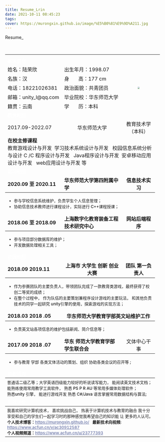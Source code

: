```yaml
---
title: Resume_Lrin
date: 2021-10-11 08:45:23
tags:
cover: https://murongxin.github.io/image/%E5%B0%81%E9%9D%A211.jpg
---
```


Resume_
<table>
    <tr>
        <th colspan="3" height="5" style=" background:url(https://z3.ax1x.com/2021/11/19/I7oXxU.png);background-size:cover;background-repeat: no-repeat;"></th>        
    </tr>
    <tr>
        <td colspan="3" id="option">基本信息</td>        
    </tr>
    <tr>
        <td>姓名：陆荣欣</td>
        <td>出生年月：1998.07</td>
        <td rowspan="5" align="center"><img src="https://murongxin.github.io/image/%E5%B0%81%E9%9D%A211.jpg" style="zoom:40%"></td>
    </tr>
    <tr>        
        <td>名族：汉</td>
        <td>身&nbsp&nbsp&nbsp&nbsp&nbsp&nbsp&nbsp高：177 cm</td>        
    </tr>
    <tr>        
        <td>电话：18221026381</td>
        <td>政治面貌：共青团员</td>        
    </tr>
    <tr>        
        <td>邮箱：unity_l@qq.com</td>
        <td>毕业院校：华东师范大学</td>       
    </tr>
    <tr>        
        <td>籍贯：云南</td>
        <td>学&nbsp&nbsp&nbsp&nbsp&nbsp&nbsp&nbsp历：本科</td>        
    </tr>  
     <tr>
        <td colspan="3" id="option">教育经历</td>        
    </tr>
    <tr>
        <td>2017.09-2022.07 </td>
        <td align="center">华东师范大学</td>
        <td align="center"> 教育技术学（本科）</td>
    </tr>
    <tr>
        <td colspan="3"> <b>在校主修课程</b><br>
        教育游戏设计与开发&nbsp&nbsp学习技术系统设计与开发</b>&nbsp&nbsp 校园信息系统分析与设计 C /C 程序设计与开发 &nbsp&nbspJava程序设计与开发&nbsp&nbsp安卓移动应用设计与开发 &nbsp&nbspweb应用设计与开发 等
        </td>
    </tr>
    <tr>
        <td colspan="3" id="option"><b>实习经历</b> </td>
    </tr>
    <tr>
        <td><b>2020.09  至  2020.11   </b></td>   
        <td><b>华东师范大学第四附属中学</b></td>  
        <td align="center"><b>信息技术实习</b> </td>
    </tr>
    <tr>
        <th align="left" colspan="3">
            <ul>
            <li>参与学校信息系统维护，负责学生个人信息管理；</li>
            <li>协助信息技术教师进行课程设计，实际进行 C++课程授课； </li>
            </ul>
        </th>
    </tr>
    <tr>
        <td><b>2018.06  至  2018.09  </b></td>   
        <td><b>上海数字化教育装备工程技术研究中心 </b></td>  
        <td align="center"><b> 网站后端程序</b> </td>
    </tr>
    <tr>
        <th align="left" colspan="3">
            <ul>
            <li>参与项目部分数据库的维护；</li>
            <li> 开发数据处理相关工具； </li>
            </ul>
        </th>
    </tr>
    <tr>
    <td colspan="3" id="option">校园经历<td>
    </tr>
    <tr>
        <td><b>2018.09 2019.11 </b></td>
        <td align="center"><b>上海市 大学生 创新 创业大赛 </b></td>
        <td align="center"><b>团队 第一负责人</b></td> <br>                
    </tr>
    <tr>
        <th align="left" colspan="3">
         <ul>
            <li>作为参赛团队的主要负责人，带领团队完成了一款教育类游戏，最终获得了校创二等奖的成绩；</li>
            <li>在整个过程中， 作为队伍的主要策划兼程序设计游戏的主要玩法， 和其他负责技术的同学一起研究 unity引擎的使用，探索游戏的实现方法；</li>
        </ul> 
        </th>
    </tr>
    <tr>
        <td><b>2018.03 2018 .05 </b></th>
        <td colspan="2" align="center"><b>华东师范大学教育学部英文站维护工作</b>
        </td>
    </tr>
    <tr>
        <th align="left" colspan="3">
         <ul>
            <li>负责英文站各项信息的维护包括新闻、简介信息等；</li>         
        </ul> 
        </th>
    </tr>
    <tr>
        <td><b> 2017.09  2018 .07</b></td>
        <td><b>华东 师范大学教育学部 学生联合会</b></td>
        <td align="center">文体中心干事</td>
    </tr>
    <tr>
        <th colspan="3" align="left">
         <ul>
            <li>参与教育 学部 各类文体活动的策划、组织 协助各类会议的召开等 ;</li>            
        </ul> 
        </th>
    </tr>
    <tr>
        <td colspan="3" id="option">技能能力</td>
    </tr>
        <th align="left" colspan="3">
        普通话二级乙等；大学英语四级能力较好的听说读写能力， 能阅读英文技术文档；<br>
        能熟练使用常用教学工具软件， 熟悉 PS P R AU 等常用多媒体处理软件；<br>熟悉unity 引擎， 能进行游戏开发 熟悉 C#/Java 语言掌握常用数据结构与算法;
        </th>
    <tr>
        <td colspan="3" id="option">自我评价</td>
    </tr>
    <tr>
        <th align="left" colspan="3">
        我喜欢研究计算机技术， 喜欢挑战自己， 热衷于计算机技术与教育的融合 我十分享受和自己的学生们一起学习时的那种感觉我希望自己的知识能 让 更多的人认可。<br>
        <b>个人技术博客：</b><a href="https://murongxin.github.io/" target="_blank">https://murongxin.github.io/</a> &nbsp
        <b>最新技术向视频</b>: <a href="https://www.acfun.cn/v/ac30912587" target="_blank">https://www.acfun.cn/v/ac30912587</a><br>
        <b>个人视频频道：</b><a href="https://www.acfun.cn/u/23777393" target="_blank">https://www.acfun.cn/u/23777393</a>
        <br>
        </th>
    </tr>
    <style type="text/css">
        th{
            font-weight:500; 
            font-size:13px;
        }
        a{
            font-weight:630;
            color:rgb(122, 132, 177);
        }
        #option{
            font-weight:600; 
            font-size:15px;
            background:url(https://z3.ax1x.com/2021/11/20/ILML24.png);
            background-size: contain;
            background-repeat: no-repeat;
            background-position-y:3pt;
            color: white;
        }
    </style>
</table>



![]()
